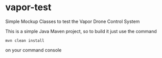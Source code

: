 # vapor-test
Simple Mockup Classes to test the Vapor Drone Control System

This is a simple Java Maven project, so to build it just use the command

```mvn clean install```

on your command console
